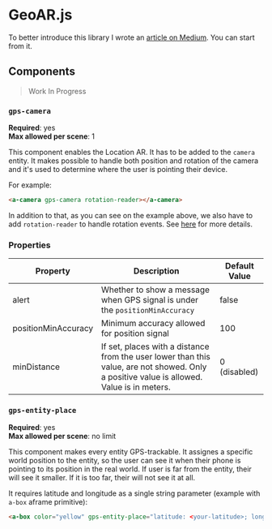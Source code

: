 # GeoAR.js

To better introduce this library I wrote an [article on Medium](https://medium.com/chialab-open-source/location-based-gps-augmented-reality-on-the-web-7a540c515b3c). You can start from it.

## Components

>Work In Progress

### `gps-camera`

**Required**: yes  
**Max allowed per scene**: 1

This component enables the Location AR. It has to be added to the `camera` entity.
It makes possible to handle both position and rotation of the camera and it's used to determine where the user is pointing their device.

For example:

```HTML
<a-camera gps-camera rotation-reader></a-camera>
```

In addition to that, as you can see on the example above, we also have to add `rotation-reader` to handle rotation events. See [here](https://aframe.io/docs/0.9.0/components/camera.html#reading-position-or-rotation-of-the-camera) for more details.


### Properties

| Property   | Description | Default Value |
|------------|-------------------------------------------------------------------------------------------------------------------------------------------------------------------------------------------------------------------------------------------------------------------------------------|---------------|
| alert     | Whether to show a message when GPS signal is under the `positionMinAccuracy`                  | false |                                                                                                                                                                        | true          |
| positionMinAccuracy        | Minimum accuracy allowed for position signal    | 100 |
| minDistance        | If set, places with a distance from the user lower than this value, are not showed. Only a positive value is allowed. Value is in meters.    | 0 (disabled) |

### `gps-entity-place`

**Required**: yes  
**Max allowed per scene**: no limit

This component makes every entity GPS-trackable. It assignes a specific world position to the entity, so the user can see it when their phone is pointing to its position in the real world. If user is far from the entity, their will see it smaller. If it is too far, their will not see it at all.

It requires latitude and longitude as a single string parameter (example with `a-box` aframe primitive):

```HTML
<a-box color="yellow" gps-entity-place="latitude: <your-latitude>; longitude: <your-longitude>"/>
```